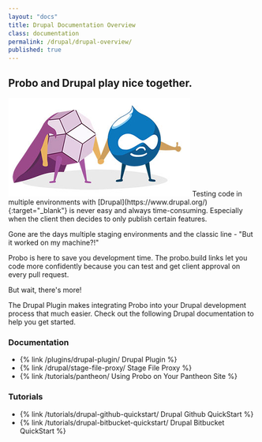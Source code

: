 ```yaml
---
layout: "docs"
title: Drupal Documentation Overview
class: documentation
permalink: /drupal/drupal-overview/
published: true
---
```


## Probo and Drupal play nice together.
<img src="/images/probo-drupal.jpg" alt="Probo and Drupal">
Testing code in multiple environments with [Drupal](https://www.drupal.org/){:target="_blank"} is never easy and always time-consuming. Especially when the client then decides to only publish certain features.

Gone are the days multiple staging environments and the classic line - "But it worked on my machine?!"

Probo is here to save you development time. The probo.build links let you code more confidently because you can test and get client approval on every pull request.

But wait, there's more!

The Drupal Plugin makes integrating Probo into your Drupal development process that much easier. Check out the following Drupal documentation to help you get started.

### Documentation

<ul>
   <li>{% link /plugins/drupal-plugin/ Drupal Plugin %}</li>
   <li>{% link /drupal/stage-file-proxy/ Stage File Proxy %}</li>
   <li>{% link /tutorials/pantheon/ Using Probo on Your Pantheon Site %}</li>
</ul>

### Tutorials

<ul>
   <li>{% link /tutorials/drupal-github-quickstart/ Drupal Github QuickStart %}</li>
   <li>{% link /tutorials/drupal-bitbucket-quickstart/ Drupal Bitbucket QuickStart %}</li>
</ul>

